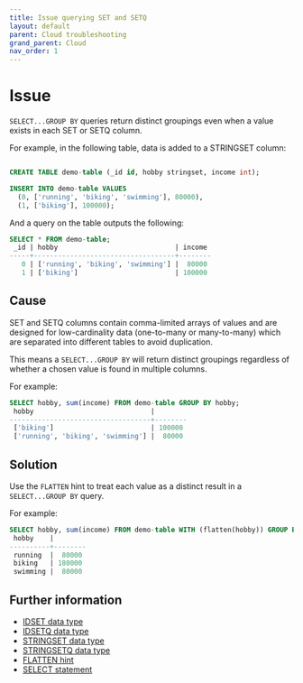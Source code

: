 ```yaml
---
title: Issue querying SET and SETQ
layout: default
parent: Cloud troubleshooting
grand_parent: Cloud
nav_order: 1
---
```

# Issue

`SELECT...GROUP BY` queries return distinct groupings even when a value exists in each SET or SETQ column.

For example, in the following table, data is added to a STRINGSET column:

```sql

CREATE TABLE demo-table (_id id, hobby stringset, income int);

INSERT INTO demo-table VALUES
  (0, ['running', 'biking', 'swimming'], 80000),
  (1, ['biking'], 100000);
```

And a query on the table outputs the following:

```sql
SELECT * FROM demo-table;
 _id | hobby                             | income
-----+-----------------------------------+--------
   0 | ['running', 'biking', 'swimming'] |  80000
   1 | ['biking']                        | 100000
```

## Cause

SET and SETQ columns contain comma-limited arrays of values and are designed for low-cardinality data (one-to-many or many-to-many) which are separated into different tables to avoid duplication.

This means a `SELECT...GROUP BY` will return distinct groupings regardless of whether a chosen value is found in multiple columns.

For example:

```sql
SELECT hobby, sum(income) FROM demo-table GROUP BY hobby;
 hobby                             |        
-----------------------------------+--------
 ['biking']                        | 100000
 ['running', 'biking', 'swimming'] |  80000
```
## Solution

Use the `FLATTEN` hint to treat each value as a distinct result in a `SELECT...GROUP BY` query.

For example:

```sql
SELECT hobby, sum(income) FROM demo-table WITH (flatten(hobby)) GROUP BY hobby;
 hobby    |        
----------+--------
 running  |  80000
 biking   | 180000
 swimming |  80000
```

## Further information

* [IDSET data type](/docs/sql-guide/data-types/data-type-idset)
* [IDSETQ data type](/docs/sql-guide/data-types/data-type-idsetq)
* [STRINGSET data type](/docs/sql-guide/data-types/data-type-stringset)
* [STRINGSETQ data type](/docs/sql-guide/data-types/data-type-stringsetq)
* [FLATTEN hint](/docs/sql-guide/hints/hint-flatten)
* [SELECT statement](/docs/sql-guide/statements/statement-select)
